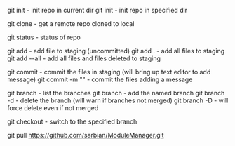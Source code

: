 git init - init repo in current dir
git init <repository> - init repo in specified <repository> dir

git clone - get a remote repo cloned to local

git status - status of repo

git add <filename> - add file to staging (uncommitted)
git add . - add all files to staging
git add --all - add all files and files deleted to staging

git commit - commit the files in staging (will bring up text editor to add message)
git commit -m "<message>" - commit the files adding a message

git branch - list the branches
git branch <name> - add the named branch
git branch -d <name> - delete the branch (will warn if branches not merged)
git branch -D <name> - will force delete even if not merged

git checkout <branch name> - switch to the specified branch

git pull https://github.com/sarbian/ModuleManager.git